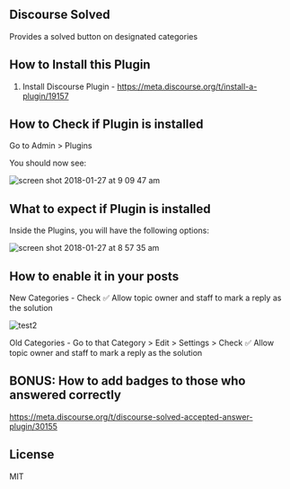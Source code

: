 ## Discourse Solved

Provides a solved button on designated categories

## How to Install this Plugin

1. Install Discourse Plugin - https://meta.discourse.org/t/install-a-plugin/19157

## How to Check if Plugin is installed

Go to Admin > Plugins 

You should now see:

![screen shot 2018-01-27 at 9 09 47 am](https://user-images.githubusercontent.com/12575688/35466776-fcc5d156-0341-11e8-95e4-4f81fa2880f7.png)

## What to expect if Plugin is installed

Inside the Plugins, you will have the following options:

![screen shot 2018-01-27 at 8 57 35 am](https://user-images.githubusercontent.com/12575688/35466631-60b5e662-0340-11e8-8c9e-f21c135c1726.png)

## How to enable it in your posts

New Categories - Check :white_check_mark: Allow topic owner and staff to mark a reply as the solution

![test2](https://user-images.githubusercontent.com/12575688/35466699-33afb0ac-0341-11e8-8ee3-8099ee216523.png)

Old Categories - Go to that Category > Edit > Settings > Check :white_check_mark: Allow topic owner and staff to mark a reply as the solution

## BONUS: How to add badges to those who answered correctly

https://meta.discourse.org/t/discourse-solved-accepted-answer-plugin/30155

## License

MIT
